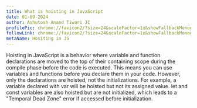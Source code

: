 ```yaml
---
title: What is hoisting in JavaScript
date: 01-09-2024
author: Ashutosh Anand Tiwari JI
profilePic: chrome://favicon2/?size=24&scaleFactor=1x&showFallbackMonogram=&pageUrl=https%3A%2F%2Fwww.dream11.com%2Fleagues
followLink: chrome://favicon2/?size=24&scaleFactor=1x&showFallbackMonogram=&pageUrl=https%3A%2F%2Fwww.dream11.com%2Fleagues
metaName: Hositing in JS
---
```

Hoisting in JavaScript is a behavior where variable and function declarations are moved to the top of their containing scope during the compile phase before the code is executed. This means you can use variables and functions before you declare them in your code. However, only the declarations are hoisted, not the initializations. For example, a variable declared with var will be hoisted but not its assigned value. let and const variables are also hoisted but are not initialized, which leads to a "Temporal Dead Zone" error if accessed before initialization.
